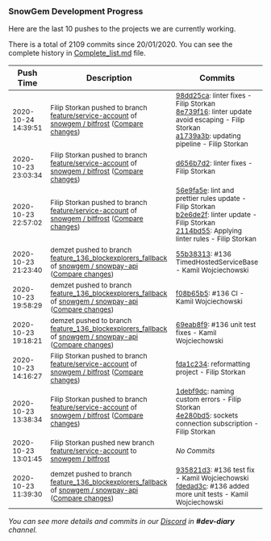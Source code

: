 
### SnowGem Development Progress

Here are the last 10 pushes to the projects we are currently working.

There is a total of 2109 commits since 20/01/2020. You can see the complete history in
 [Complete_list.md](Complete_list.md) file.

| Push Time | Description | Commits |
| --- | --- | --- |
| <sub>2020-10-24 14:39:51</sub> | <sub>Filip Storkan pushed to branch [feature/service\-account](https://gitlab.com/snowgem/bitfrost/commits/feature/service-account) of [snowgem / bitfrost](https://gitlab.com/snowgem/bitfrost) ([Compare changes](https://gitlab.com/snowgem/bitfrost/compare/d656b7d2e3ba729577a4ef4e674d8f8da8c70e6e...a1739a3b2ec9b37ca1940f2c2593f33f85fb3a17))</sub> | <sub>[98dd25ca](https://gitlab.com/snowgem/bitfrost/-/commit/98dd25cacb7d17ba385c3c715bb86449a37adadf): linter fixes - Filip Storkan<br>[8e739f16](https://gitlab.com/snowgem/bitfrost/-/commit/8e739f169659d5dde8a30d9c72ce955b221cdc1b): linter update avoid escaping - Filip Storkan<br>[a1739a3b](https://gitlab.com/snowgem/bitfrost/-/commit/a1739a3b2ec9b37ca1940f2c2593f33f85fb3a17): updating pipeline - Filip Storkan</sub> |
| <sub>2020-10-23 23:03:34</sub> | <sub>Filip Storkan pushed to branch [feature/service\-account](https://gitlab.com/snowgem/bitfrost/commits/feature/service-account) of [snowgem / bitfrost](https://gitlab.com/snowgem/bitfrost) ([Compare changes](https://gitlab.com/snowgem/bitfrost/compare/2114bd5548134459a3ea717401ef39f1149aa202...d656b7d2e3ba729577a4ef4e674d8f8da8c70e6e))</sub> | <sub>[d656b7d2](https://gitlab.com/snowgem/bitfrost/-/commit/d656b7d2e3ba729577a4ef4e674d8f8da8c70e6e): linter fixes - Filip Storkan</sub> |
| <sub>2020-10-23 22:57:02</sub> | <sub>Filip Storkan pushed to branch [feature/service\-account](https://gitlab.com/snowgem/bitfrost/commits/feature/service-account) of [snowgem / bitfrost](https://gitlab.com/snowgem/bitfrost) ([Compare changes](https://gitlab.com/snowgem/bitfrost/compare/fda1c2342ed8686173d7070f42d245d3c7f3d5b9...2114bd5548134459a3ea717401ef39f1149aa202))</sub> | <sub>[56e9fa5e](https://gitlab.com/snowgem/bitfrost/-/commit/56e9fa5e03b8f88e5851b068df10efe23c9cdfd7): lint and prettier rules update - Filip Storkan<br>[b2e6de2f](https://gitlab.com/snowgem/bitfrost/-/commit/b2e6de2f7f7adec9317fd4e2019093f094c9b778): linter update - Filip Storkan<br>[2114bd55](https://gitlab.com/snowgem/bitfrost/-/commit/2114bd5548134459a3ea717401ef39f1149aa202): Applying linter rules - Filip Storkan</sub> |
| <sub>2020-10-23 21:23:40</sub> | <sub>demzet pushed to branch [feature\_136\_blockexplorers\_fallback](https://gitlab.com/snowgem/snowpay-api/commits/feature_136_blockexplorers_fallback) of [snowgem / snowpay\-api](https://gitlab.com/snowgem/snowpay-api) ([Compare changes](https://gitlab.com/snowgem/snowpay-api/compare/f08b65b5f42560df52fe587575b48ef17950bb7d...55b38313422b0c5f9639d7f3b6996029ce7c963f))</sub> | <sub>[55b38313](https://gitlab.com/snowgem/snowpay-api/-/commit/55b38313422b0c5f9639d7f3b6996029ce7c963f): #136 TimedHostedServiceBase - Kamil Wojciechowski</sub> |
| <sub>2020-10-23 19:58:29</sub> | <sub>demzet pushed to branch [feature\_136\_blockexplorers\_fallback](https://gitlab.com/snowgem/snowpay-api/commits/feature_136_blockexplorers_fallback) of [snowgem / snowpay\-api](https://gitlab.com/snowgem/snowpay-api) ([Compare changes](https://gitlab.com/snowgem/snowpay-api/compare/69eab8f979362fd1c68527b603271c75bc27f494...f08b65b5f42560df52fe587575b48ef17950bb7d))</sub> | <sub>[f08b65b5](https://gitlab.com/snowgem/snowpay-api/-/commit/f08b65b5f42560df52fe587575b48ef17950bb7d): #136 CI - Kamil Wojciechowski</sub> |
| <sub>2020-10-23 19:18:21</sub> | <sub>demzet pushed to branch [feature\_136\_blockexplorers\_fallback](https://gitlab.com/snowgem/snowpay-api/commits/feature_136_blockexplorers_fallback) of [snowgem / snowpay\-api](https://gitlab.com/snowgem/snowpay-api) ([Compare changes](https://gitlab.com/snowgem/snowpay-api/compare/fdedad3c31f99bd63c1d2a1fbe0269ce1472317c...69eab8f979362fd1c68527b603271c75bc27f494))</sub> | <sub>[69eab8f9](https://gitlab.com/snowgem/snowpay-api/-/commit/69eab8f979362fd1c68527b603271c75bc27f494): #136 unit test fixes - Kamil Wojciechowski</sub> |
| <sub>2020-10-23 14:16:27</sub> | <sub>Filip Storkan pushed to branch [feature/service\-account](https://gitlab.com/snowgem/bitfrost/commits/feature/service-account) of [snowgem / bitfrost](https://gitlab.com/snowgem/bitfrost) ([Compare changes](https://gitlab.com/snowgem/bitfrost/compare/4e280bd5bc58eb5409cd2bbb21b2cef1e0118b85...fda1c2342ed8686173d7070f42d245d3c7f3d5b9))</sub> | <sub>[fda1c234](https://gitlab.com/snowgem/bitfrost/-/commit/fda1c2342ed8686173d7070f42d245d3c7f3d5b9): reformatting project - Filip Storkan</sub> |
| <sub>2020-10-23 13:38:34</sub> | <sub>Filip Storkan pushed to branch [feature/service\-account](https://gitlab.com/snowgem/bitfrost/commits/feature/service-account) of [snowgem / bitfrost](https://gitlab.com/snowgem/bitfrost) ([Compare changes](https://gitlab.com/snowgem/bitfrost/compare/cb5d1615ca9f48d251af3bd2f725cf3091b0ac1c...4e280bd5bc58eb5409cd2bbb21b2cef1e0118b85))</sub> | <sub>[1debf9dc](https://gitlab.com/snowgem/bitfrost/-/commit/1debf9dc5558cb5726cc48f832703096700daa99): naming custom errors - Filip Storkan<br>[4e280bd5](https://gitlab.com/snowgem/bitfrost/-/commit/4e280bd5bc58eb5409cd2bbb21b2cef1e0118b85): sockets connection subscription - Filip Storkan</sub> |
| <sub>2020-10-23 13:01:45</sub> | <sub>Filip Storkan pushed new branch [feature/service\-account](https://gitlab.com/snowgem/bitfrost/commits/feature/service-account) to [snowgem / bitfrost](https://gitlab.com/snowgem/bitfrost)</sub> | <sub>_No Commits_</sub> |
| <sub>2020-10-23 11:39:30</sub> | <sub>demzet pushed to branch [feature\_136\_blockexplorers\_fallback](https://gitlab.com/snowgem/snowpay-api/commits/feature_136_blockexplorers_fallback) of [snowgem / snowpay\-api](https://gitlab.com/snowgem/snowpay-api) ([Compare changes](https://gitlab.com/snowgem/snowpay-api/compare/5782522cdd9c3dfaeedb4f51263650eb2fc96899...fdedad3c31f99bd63c1d2a1fbe0269ce1472317c))</sub> | <sub>[935821d3](https://gitlab.com/snowgem/snowpay-api/-/commit/935821d36692f93786a16634e54df49604f8451d): #136 test fix - Kamil Wojciechowski<br>[fdedad3c](https://gitlab.com/snowgem/snowpay-api/-/commit/fdedad3c31f99bd63c1d2a1fbe0269ce1472317c): #136 added more unit tests - Kamil Wojciechowski</sub> |

_You can see more details and commits in our [Discord](https://discord.gg/zumGnbg) in **#dev-diary** channel._
